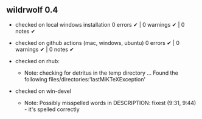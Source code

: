 ## wildrwolf 0.4

- checked on local windows installation 
0 errors ✔ | 0 warnings ✔ | 0 notes ✔

- checked on github actions (mac, windows, ubuntu)
0 errors ✔ | 0 warnings ✔ | 0 notes ✔

- checked on rhub: 
  * Note:    checking for detritus in the temp directory ... Found the following files/directories:'lastMiKTeXException'

- checked on win-devel
  * Note: Possibly misspelled words in DESCRIPTION: fixest (9:31, 9:44) - it's spelled correctly
